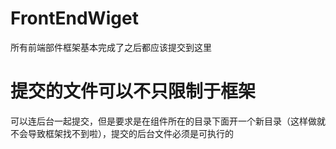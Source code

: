 # FrontEndWiget
所有前端部件框架基本完成了之后都应该提交到这里

# 提交的文件可以不只限制于框架
可以连后台一起提交，但是要求是在组件所在的目录下面开一个新目录（这样做就不会导致框架找不到啦），提交的后台文件必须是可执行的
